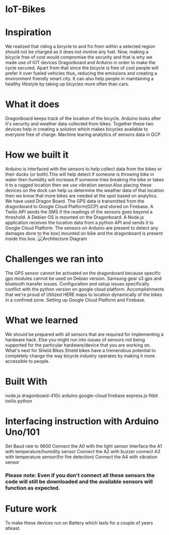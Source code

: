 # IoT-Bikes

# Inspiration<br>
We realized that riding a bicycle to and fro from within a selected region should not be charged as it does not involve any fuel.
Now, making a bicycle free of cost would compromise the security and that is why we made use of IOT devices Dragonboard and Arduino in order to make the cycle secured.
Apart from that since the bicycle is free of cost people will prefer it over fueled vehicles thus, reducing the emissions and creating a environment friendly smart city.
It can also help people in maintaining a healthy lifestyle by taking up bicycles more often than cars.

# What it does<br>
Dragonboard keeps track of the location of the bicycle.
Arduino looks after it's security and weather data collected from bikes.
Together these two devices help in creating a solution which makes bicycles available to everyone free of charge.
Machine learing analytics of sensors data in GCP
# How we built it<br>
Arduino is interfaced with the sensors to help collect data from the bikes or their docks (or both).This will help detect if someone is throwing bike in water then humidity will increase.If someone tries breaking the bike or takes it to a rugged location then we use vibration sensor.Also placing these devices on the dock can help us determine the weather data of that location then we know that more bikes are needed at the spot based on analytics.
We have used Dragon Board.
The GPS data is transmitted from the dragonboard to Google Cloud Platform(GCP) and stored on Firebase.
A Twilio API sends the SMS if the readings of the sensors goes beyond a threshold.
A Debian OS is mounted on the Dragonboard.
A Node.js application receives the location data from a python API and sends it to Google Cloud Platform.
The sensors on Arduino are present to detect any damages done to the box( mounted on bike and the dragonboard is present inside this box.
![Architecture Diagram](https://github.com/harsh543/IoT-Bikes/blob/master/images/Arch.png "Architecture Diagram")

# Challenges we ran into<br>
The GPS sensor cannot be activated on the dragonboard because specific gps modules cannot be used on Debian version. Samsung gear s3 gps and bluetooth transfer issues.
Configuration and setup issues specifically conflict with the python version on google cloud platform.
Accomplishments that we're proud of
Utilized HERE maps to location dynamically of the bikes in a confined zone.
Setting up Google Cloud Platform and Firebase.

# What we learned<br>
We should be prepared with all sensors that are required for implementing a hardware hack. Else you might run into issues of sensors not being supported for the particular hardware/device that you are working on.
What's next for Shield Bikes
Shield bikes have a tremendous potential to completely change the way bicycle industry operates by making it more accessible to people.

# Built With<br>
node.js
dragonboard-410c
arduino
google-cloud
firebase
express.js
fitbit
twilio
python

# Interfacing instruction with Arduino Uno/101
Set Baud rate to 9600
Connect the A0 with the light sensor
Interface the A1 with temperature/humidity sensor
Connect the A2 with buzzer
connect A3 with temperature sensor(for fire detection)
Connect the A4 with vibration sensor
### Please note: Even if you don't connect all these sensors the code will still be downloaded and the available sensors will function as expected.
# Future work
To make these devices run on Battery which lasts for a couple of years atleast.

